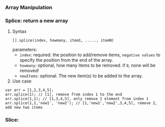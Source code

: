 ### Array Manipulation

### Splice: return a new array
1. Syntax
	```
	[].splice(index, howmany, item1, ....., itemN)
	```
	parameters:
	* `index`: required. the position to add/remove items,  `negative values` to specify the position from the end of the array.
	* `howmany`: optional, how many items to be removed. if `0`, none will be removed! 
	* `newItems`:  optional. The new item(s) to be added to the array.
2.  Use case
```
var arr = [1,2,3,4,5];
arr.splice(1); // [1], remove from index 1 to the end
arr.splice(1,1); // [1,3,4,5], only remove 1 element from index 1
arr.splice(1,1,'new1', 'new2'); // [1,'new1','new2',3,4,5], remove 2, add new two items
```
### Slice: 